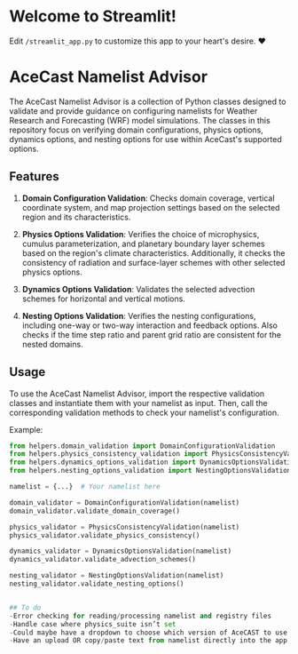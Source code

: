 # Welcome to Streamlit!

Edit `/streamlit_app.py` to customize this app to your heart's desire. :heart:


# AceCast Namelist Advisor

The AceCast Namelist Advisor is a collection of Python classes designed to validate and provide guidance on configuring namelists for Weather Research and Forecasting (WRF) model simulations. The classes in this repository focus on verifying domain configurations, physics options, dynamics options, and nesting options for use within AceCast's supported options.

## Features

1. **Domain Configuration Validation**: Checks domain coverage, vertical coordinate system, and map projection settings based on the selected region and its characteristics.

2. **Physics Options Validation**: Verifies the choice of microphysics, cumulus parameterization, and planetary boundary layer schemes based on the region's climate characteristics. Additionally, it checks the consistency of radiation and surface-layer schemes with other selected physics options.

3. **Dynamics Options Validation**: Validates the selected advection schemes for horizontal and vertical motions.

4. **Nesting Options Validation**: Verifies the nesting configurations, including one-way or two-way interaction and feedback options. Also checks if the time step ratio and parent grid ratio are consistent for the nested domains.

## Usage

To use the AceCast Namelist Advisor, import the respective validation classes and instantiate them with your namelist as input. Then, call the corresponding validation methods to check your namelist's configuration.

Example:

```python
from helpers.domain_validation import DomainConfigurationValidation
from helpers.physics_consistency_validation import PhysicsConsistencyValidation
from helpers.dynamics_options_validation import DynamicsOptionsValidation
from helpers.nesting_options_validation import NestingOptionsValidation

namelist = {...}  # Your namelist here

domain_validator = DomainConfigurationValidation(namelist)
domain_validator.validate_domain_coverage()

physics_validator = PhysicsConsistencyValidation(namelist)
physics_validator.validate_physics_consistency()

dynamics_validator = DynamicsOptionsValidation(namelist)
dynamics_validator.validate_advection_schemes()

nesting_validator = NestingOptionsValidation(namelist)
nesting_validator.validate_nesting_options()


## To do
-Error checking for reading/processing namelist and registry files
-Handle case where physics_suite isn’t set
-Could maybe have a dropdown to choose which version of AceCAST to use eventually
-Have an upload OR copy/paste text from namelist directly into the app 